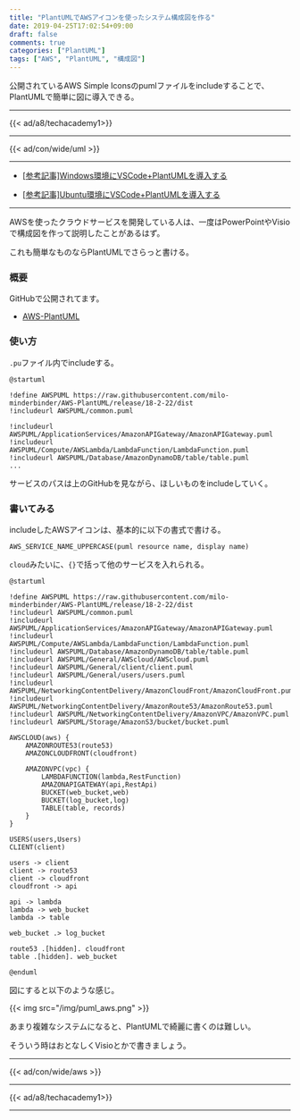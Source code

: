 ```yaml
---
title: "PlantUMLでAWSアイコンを使ったシステム構成図を作る"
date: 2019-04-25T17:02:54+09:00
draft: false
comments: true
categories: ["PlantUML"]
tags: ["AWS", "PlantUML", "構成図"]
---
```


公開されているAWS Simple Iconsのpumlファイルをincludeすることで、PlantUMLで簡単に図に導入できる。

<!--more-->

---

{{< ad/a8/techacademy1>}}

---

{{< ad/con/wide/uml >}}

---

- [[参考記事]Windows環境にVSCode+PlantUMLを導入する](https://www.ted027.com/post/puml-win)

- [[参考記事]Ubuntu環境にVSCode+PlantUMLを導入する](https://www.ted027.com/post/puml-ubu)

---

AWSを使ったクラウドサービスを開発している人は、一度はPowerPointやVisioで構成図を作って説明したことがあるはず。

これも簡単なものならPlantUMLでさらっと書ける。

### 概要

GitHubで公開されてます。

- [AWS-PlantUML](https://github.com/milo-minderbinder/AWS-PlantUML)

### 使い方

`.pu`ファイル内でincludeする。

```sample.pu
@startuml

!define AWSPUML https://raw.githubusercontent.com/milo-minderbinder/AWS-PlantUML/release/18-2-22/dist
!includeurl AWSPUML/common.puml

!includeurl AWSPUML/ApplicationServices/AmazonAPIGateway/AmazonAPIGateway.puml
!includeurl AWSPUML/Compute/AWSLambda/LambdaFunction/LambdaFunction.puml
!includeurl AWSPUML/Database/AmazonDynamoDB/table/table.puml
...
```

サービスのパスは上のGitHubを見ながら、ほしいものをincludeしていく。

### 書いてみる

includeしたAWSアイコンは、基本的に以下の書式で書ける。

```plantuml
AWS_SERVICE_NAME_UPPERCASE(puml resource name, display name)
```

`cloud`みたいに、`{}`で括って他のサービスを入れられる。

```sample.pu
@startuml

!define AWSPUML https://raw.githubusercontent.com/milo-minderbinder/AWS-PlantUML/release/18-2-22/dist
!includeurl AWSPUML/common.puml
!includeurl AWSPUML/ApplicationServices/AmazonAPIGateway/AmazonAPIGateway.puml
!includeurl AWSPUML/Compute/AWSLambda/LambdaFunction/LambdaFunction.puml
!includeurl AWSPUML/Database/AmazonDynamoDB/table/table.puml
!includeurl AWSPUML/General/AWScloud/AWScloud.puml
!includeurl AWSPUML/General/client/client.puml
!includeurl AWSPUML/General/users/users.puml
!includeurl AWSPUML/NetworkingContentDelivery/AmazonCloudFront/AmazonCloudFront.puml
!includeurl AWSPUML/NetworkingContentDelivery/AmazonRoute53/AmazonRoute53.puml
!includeurl AWSPUML/NetworkingContentDelivery/AmazonVPC/AmazonVPC.puml
!includeurl AWSPUML/Storage/AmazonS3/bucket/bucket.puml

AWSCLOUD(aws) {
    AMAZONROUTE53(route53)
    AMAZONCLOUDFRONT(cloudfront)

    AMAZONVPC(vpc) {
        LAMBDAFUNCTION(lambda,RestFunction)
        AMAZONAPIGATEWAY(api,RestApi)
        BUCKET(web_bucket,web)
        BUCKET(log_bucket,log)
        TABLE(table, records)
    }
}

USERS(users,Users)
CLIENT(client)

users -> client
client -> route53
client -> cloudfront
cloudfront -> api

api -> lambda
lambda -> web_bucket
lambda -> table

web_bucket .> log_bucket

route53 .[hidden]. cloudfront
table .[hidden]. web_bucket

@enduml
```

図にすると以下のような感じ。

{{< img src="/img/puml_aws.png" >}}

あまり複雑なシステムになると、PlantUMLで綺麗に書くのは難しい。

そういう時はおとなしくVisioとかで書きましょう。

---

{{< ad/con/wide/aws >}}

---

{{< ad/a8/techacademy1>}}

---
